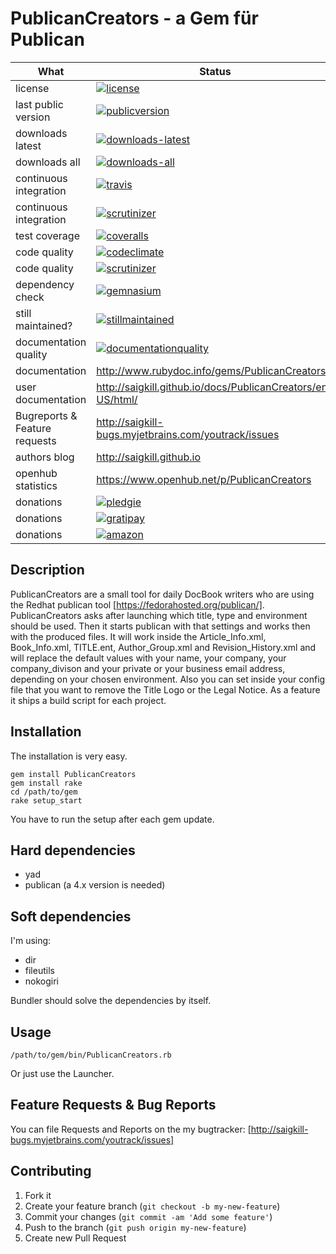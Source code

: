 # PublicanCreators - a Gem für Publican

| What                          | Status                                                                                                                                                                              |
|-------------------------------|-------------------------------------------------------------------------------------------------------------------------------------------------------------------------------------|
| license                       | [![license](http://img.shields.io/:license-gpl3-blue.svg)](http://www.gnu.org/licenses/gpl-3.0.html)                                                                                |
| last public version           | [![publicversion](https://badge.fury.io/rb/PublicanCreators.png)](http://rubygems.org/gems/PublicanCreators)                                                                      |
| downloads latest              | [![downloads-latest](https://img.shields.io/gem/dtv/PublicanCreators.svg)](https://rubygems.org/gems/PublicanCreators)                                                            |
| downloads all                 | [![downloads-all](https://img.shields.io/gem/dt/PublicanCreators.svg)](https://rubygems.org/gems/PublicanCreators)                                                                |
| continuous integration        | [![travis](https://secure.travis-ci.org/saigkill/PublicanCreators.png?branch=master)](https://secure.travis-ci.org/saigkill/PublicanCreators)                                     |
| continuous integration        | [![scrutinizer](https://scrutinizer-ci.com/g/saigkill/PublicanCreators/badges/build.png?b=master)](https://scrutinizer-ci.com/g/saigkill/PublicanCreators/build-status/master)   |
| test coverage                 | [![coveralls](https://coveralls.io/repos/saigkill/PublicanCreators/badge.png?branch=master)](https://coveralls.io/r/saigkill/PublicanCreators?branch=master)                      |
| code quality                  | [![codeclimate](https://codeclimate.com/github/saigkill/PublicanCreators.png)](https://codeclimate.com/github/saigkill/PublicanCreators)                                          |
| code quality                  | [![scrutinizer](https://scrutinizer-ci.com/g/saigkill/PublicanCreators/badges/quality-score.png?b=master)](https://scrutinizer-ci.com/g/saigkill/PublicanCreators/?branch=master) |
| dependency check              | [![gemnasium](https://gemnasium.com/saigkill/PublicanCreators.png)](https://gemnasium.com/saigkill/PublicanCreators)                                                              |
| still maintained?             | [![stillmaintained](http://stillmaintained.com/saigkill/PublicanCreators.png)](http://stillmaintained.com/saigkill/PublicanCreators)                                              |
| documentation quality         | [![documentationquality](http://inch-ci.org/github/saigkill/PublicanCreators.svg?branch=master)](http://inch-ci.org/github/saigkill/PublicanCreators)                             |
| documentation                 | http://www.rubydoc.info/gems/PublicanCreators                                                                                                                                    |
| user documentation            | http://saigkill.github.io/docs/PublicanCreators/en-US/html/                                                                                                                                    |
| Bugreports & Feature requests | http://saigkill-bugs.myjetbrains.com/youtrack/issues                                                                                                                              |
| authors blog                  | http://saigkill.github.io                                                                                                                                                         |
| openhub statistics            | https://www.openhub.net/p/PublicanCreators                                                                                                                                       |
| donations                     | [![pledgie](https://pledgie.com/campaigns/29306.png?skin_name=chrome)](https://pledgie.com/campaigns/29306)                                                                         |
| donations                     | [![gratipay](http://img.shields.io/gratipay/saigkill.svg)](https://gratipay.com/~saigkill/)                                                                                         |
| donations                     | [![amazon](http://tsv-neuss.de/cms/upload/News-Bilder/amazon1.png)](http://www.amazon.de/registry/wishlist/D75HOEQ00BDD)                                                            |

## Description

PublicanCreators are a small tool for daily DocBook writers who are using the Redhat publican tool [https://fedorahosted.org/publican/]. PublicanCreators asks after
launching which title, type and environment should be used. Then it starts publican with that settings and works then with the produced files.
It will work inside the Article_Info.xml, Book_Info.xml, TITLE.ent, Author_Group.xml and Revision_History.xml and
will replace the default values with your name, your company, your company_divison and your private or your business
email address, depending on your chosen environment. Also you can set inside your config file that you want to remove
the Title Logo or the Legal Notice. As a feature it ships a build script for each project.

## Installation

The installation is very easy.

    gem install PublicanCreators
    gem install rake
    cd /path/to/gem
    rake setup_start

You have to run the setup after each gem update.

## Hard dependencies
* yad
* publican (a 4.x version is needed)

## Soft dependencies
I'm using:

* dir
* fileutils
* nokogiri

Bundler should solve the dependencies by itself.

## Usage

    /path/to/gem/bin/PublicanCreators.rb

Or just use the Launcher.

## Feature Requests & Bug Reports
You can file Requests and Reports on the my bugtracker: [http://saigkill-bugs.myjetbrains.com/youtrack/issues]

## Contributing

1. Fork it
2. Create your feature branch (`git checkout -b my-new-feature`)
3. Commit your changes (`git commit -am 'Add some feature'`)
4. Push to the branch (`git push origin my-new-feature`)
5. Create new Pull Request
